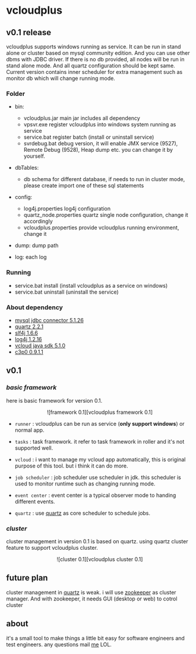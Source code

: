 # vcloudplus
## v0.1 release

vcloudplus supports windows running as service. It can be run in stand alone or cluster based on mysql community edition. 
And you can use other dbms with JDBC driver. If there is no db provided, all nodes will be run in stand alone mode. And all quartz configuration
should be kept same. Current version contains inner scheduler for extra management such as monitor db which will change running mode.

### Folder
* bin:
	* vcloudplus.jar	main jar includes all dependency
	* vpsvr.exe			register vcloudplus into windows system running as service
	* service.bat		register batch (install or uninstall service)
	* svrdebug.bat		debug version, it will enable JMX service (9527), Remote Debug (9528), Heap dump etc.
					you can change it by yourself.
		
* dbTables:
	* db schema for different database, if needs to run in cluster mode, please create import one of these sql statements
		
* config:
	* log4j.properties			log4j configuration
	* quartz_node.properties	quartz single node configuration, change it accordingly 
	* vcloudplus.properties		provide vcloudplus running environment, change it

* dump:
	dump path

* log:
	each log

### Running
- service.bat install (install vcloudplus as a service on windows)
- service.bat uninstall (uninstall the service)
		
### About dependency
- [mysql jdbc connector 5.1.26][]
- [quartz 2.2.1][]
- [slf4j 1.6.6][]
- [log4j 1.2.16][]
- [vcloud java sdk 5.1.0][]
- [c3p0 0.9.1.1][]

[mysql jdbc connector 5.1.26]: http://dev.mysql.com/downloads/connector/j/
[quartz 2.2.1]: http://quartz-scheduler.org/
[slf4j 1.6.6]: http://www.slf4j.org/
[log4j 1.2.16]: http://logging.apache.org/log4j/2.x/
[vcloud java sdk 5.1.0]: https://developercenter.vmware.com/web/sdk/5.1.0/vcloud-java
[c3p0 0.9.1.1]: http://www.mchange.com/projects/c3p0/

## v0.1
### *basic framework*
here is basic framework for version 0.1.

<div style="text-align:center" markdown="1">
![framework 0.1][vcloudplus framework 0.1]
</div>

* `runner` : vcloudplus can be run as service (**only support windows**) or normal app.

* `tasks` : task framework. it refer to task framework in roller and it's not supported well.

* `vcloud` : i want to manage my vcloud app automatically, this is original purpose of this tool.
			but i think it can do more.

* `job scheduler` : job scheduler use scheduler in jdk. this scheduler is used to monitor runtime
					such as changing running mode.
* `event center` : event center is a typical observer mode to handing different events.

* `quartz` : use [quartz][] as core scheduler to schedule jobs.


### *cluster*
cluster management in version 0.1 is based on quartz. using quartz cluster feature to support vcloudplus cluster.

<div style="text-align:center" markdown="1">
![cluster 0.1][vcloudplus cluster 0.1]
</div>


## future plan

cluster management in [quartz][] is weak. i will use [zookeeper][] as cluster manager.
And with zookeeper, it needs GUI (desktop or web) to cotrol cluster

## about

it's a small tool to make things a little bit easy for software engineers and test engineers.
any questions mail [me][] LOL. 

[vcloudplus framework 0.1]: doc/pic/vcloudplus-framework-0.1.jpg
[vcloudplus cluster 0.1]: doc/pic/vcloudplus-cluster-0.1.jpg
[quartz]: http://quartz-scheduler.org/
[zookeeper]: http://zookeeper.apache.org/
[me]: junli@microstrategy.com
